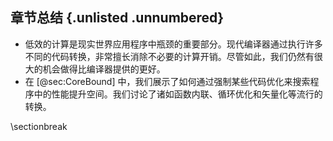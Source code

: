 

## 章节总结 {.unlisted .unnumbered}

* 低效的计算是现实世界应用程序中瓶颈的重要部分。现代编译器通过执行许多不同的代码转换，非常擅长消除不必要的计算开销。尽管如此，我们仍然有很大的机会做得比编译器提供的更好。
* 在 [@sec:CoreBound] 中，我们展示了如何通过强制某些代码优化来搜索程序中的性能提升空间。我们讨论了诸如函数内联、循环优化和矢量化等流行的转换。

\sectionbreak